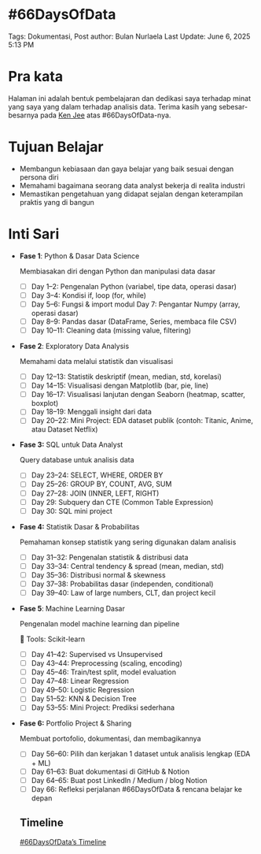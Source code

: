 # #66DaysOfData

Tags: Dokumentasi, Post
author: Bulan Nurlaela
Last Update: June 6, 2025 5:13 PM

# Pra kata

Halaman ini adalah bentuk pembelajaran dan dedikasi saya terhadap minat yang saya yang dalam terhadap analisis data. Terima kasih yang sebesar-besarnya pada [Ken Jee](https://github.com/PlayingNumbers) atas #66DaysOfData-nya.

# Tujuan Belajar

- Membangun kebiasaan dan gaya belajar yang baik sesuai dengan persona diri
- Memahami bagaimana seorang data analyst bekerja di realita industri
- Memastikan pengetahuan yang didapat sejalan dengan keterampilan praktis yang di bangun

# Inti Sari

- **Fase 1**: Python & Dasar Data Science
    
    Membiasakan diri dengan Python dan manipulasi data dasar
    
    - [ ]  Day 1–2: Pengenalan Python (variabel, tipe data, operasi dasar)
    - [ ]  Day 3–4: Kondisi if, loop (for, while)
    - [ ]  Day 5–6: Fungsi & import modul
    Day 7: Pengantar Numpy (array, operasi dasar)
    - [ ]  Day 8–9: Pandas dasar (DataFrame, Series, membaca file CSV)
    - [ ]  Day 10–11: Cleaning data (missing value, filtering)
    
- **Fase 2**: Exploratory Data Analysis
    
    Memahami data melalui statistik dan visualisasi
    
    - [ ]  Day 12–13: Statistik deskriptif (mean, median, std, korelasi)
    - [ ]  Day 14–15: Visualisasi dengan Matplotlib (bar, pie, line)
    - [ ]  Day 16–17: Visualisasi lanjutan dengan Seaborn (heatmap, scatter, boxplot)
    - [ ]  Day 18–19: Menggali insight dari data
    - [ ]  Day 20–22: Mini Project: EDA dataset publik (contoh: Titanic, Anime, atau Dataset Netflix)
    
- **Fase 3:** SQL untuk Data Analyst
    
    Query database untuk analisis data
    
    - [ ]  Day 23–24: SELECT, WHERE, ORDER BY
    - [ ]  Day 25–26: GROUP BY, COUNT, AVG, SUM
    - [ ]  Day 27–28: JOIN (INNER, LEFT, RIGHT)
    - [ ]  Day 29: Subquery dan CTE (Common Table Expression)
    - [ ]  Day 30: SQL mini project
    
- **Fase 4:** Statistik Dasar & Probabilitas
    
    Pemahaman konsep statistik yang sering digunakan dalam analisis
    
    - [ ]  Day 31–32: Pengenalan statistik & distribusi data
    - [ ]  Day 33–34: Central tendency & spread (mean, median, std)
    - [ ]  Day 35–36: Distribusi normal & skewness
    - [ ]  Day 37–38: Probabilitas dasar (independen, conditional)
    - [ ]  Day 39–40: Law of large numbers, CLT, dan project kecil
    
- **Fase 5**: Machine Learning Dasar
    
    Pengenalan model machine learning dan pipeline
    
    📘 Tools: Scikit-learn
    
    - [ ]  Day 41–42: Supervised vs Unsupervised
    - [ ]  Day 43–44: Preprocessing (scaling, encoding)
    - [ ]  Day 45–46: Train/test split, model evaluation
    - [ ]  Day 47–48: Linear Regression
    - [ ]  Day 49–50: Logistic Regression
    - [ ]  Day 51–52: KNN & Decision Tree
    - [ ]  Day 53–55: Mini Project: Prediksi sederhana
- **Fase 6:** Portfolio Project & Sharing
    
    Membuat portofolio, dokumentasi, dan membagikannya
    
    - [ ]  Day 56–60: Pilih dan kerjakan 1 dataset untuk analisis lengkap (EDA + ML)
    - [ ]  Day 61–63: Buat dokumentasi di GitHub & Notion
    - [ ]  Day 64–65: Buat post LinkedIn / Medium / blog Notion
    - [ ]  Day 66: Refleksi perjalanan #66DaysOfData & rencana belajar ke depan
    
    ## Timeline
    
    [#66DaysOfData’s Timeline](#66DaysOfData%2020ac813f9c54802fb7d8da4016d51541/#66DaysOfData%E2%80%99s%20Timeline%2020ac813f9c548093bf28c652d6ced9a5.csv)